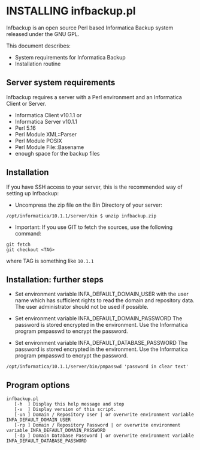 INSTALLING infbackup.pl
=======================

Infbackup is an open source Perl based Informatica Backup system released under the GNU GPL.

This document describes:

* System requirements for Informatica Backup
* Installation routine

Server system requirements
--------------------------

Infbackup requires a server with a Perl environment and an Informatica Client or Server. 

* Informatica Client v10.1.1 or
* Informatica Server v10.1.1
* Perl 5.16
 * Perl Module XML::Parser
 * Perl Module POSIX
 * Perl Module File::Basename
* enough space for the backup files

Installation
------------

If you have SSH access to your server,
this is the recommended way of setting up Infbackup:

* Uncompress the zip file on the Bin
  Directory of your server:
```
/opt/informatica/10.1.1/server/bin $ unzip infbackup.zip
```

* Important: If you use GIT to fetch the sources, use the following command:
```
git fetch
git checkout <TAG>
```
where TAG is something like ```10.1.1```

Installation: further steps
---------------------------

* Set environment variable INFA_DEFAULT_DOMAIN_USER
  with the user name which has sufficient rights to read the domain and repository data.
  The user administrator should not be used if possible.
  
* Set environment variable INFA_DEFAULT_DOMAIN_PASSWORD
  The password is stored encrypted in the environment.
  Use the Informatica program pmpasswd to encrypt the password.
    
* Set environment variable INFA_DEFAULT_DATABASE_PASSWORD
  The password is stored encrypted in the environment.
  Use the Informatica program pmpasswd to encrypt the password.

```
/opt/informatica/10.1.1/server/bin/pmpasswd 'password in clear text'
```

Program options
---------------

```
infbackup.pl   
   [-h  ] Display this help message and stop   
   [-v  ] Display version of this script.   
   [-un ] Domain / Repository User | or overwrite environment variable INFA_DEFAULT_DOMAIN_USER   
   [-rp ] Domain / Repository Password | or overwrite environment variable INFA_DEFAULT_DOMAIN_PASSWORD   
   [-dp ] Domain Database Password | or overwrite environment variable INFA_DEFAULT_DATABASE_PASSWORD   
```
